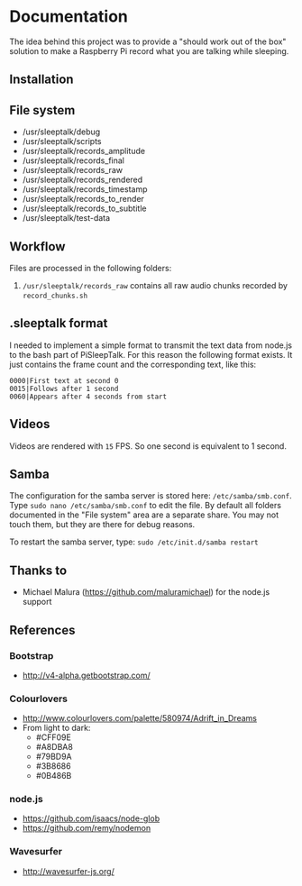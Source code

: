 # Documentation

The idea behind this project was to provide a "should work out of the box" solution to make a Raspberry Pi record what you are talking while sleeping.

## Installation




## File system

* /usr/sleeptalk/debug
* /usr/sleeptalk/scripts
* /usr/sleeptalk/records_amplitude
* /usr/sleeptalk/records_final
* /usr/sleeptalk/records_raw
* /usr/sleeptalk/records_rendered
* /usr/sleeptalk/records_timestamp
* /usr/sleeptalk/records_to_render
* /usr/sleeptalk/records_to_subtitle
* /usr/sleeptalk/test-data

## Workflow

Files are processed in the following folders:
 
1) `/usr/sleeptalk/records_raw` contains all raw audio chunks recorded by `record_chunks.sh`

## .sleeptalk format

I needed to implement a simple format to transmit the text data from node.js to the bash part of PiSleepTalk.
For this reason the following format exists. It just contains the frame count and the corresponding text, like this:

	0000|First text at second 0
	0015|Follows after 1 second
	0060|Appears after 4 seconds from start

## Videos

Videos are rendered with `15` FPS. So one second is equivalent to 1 second.

## Samba

The configuration for the samba server is stored here: `/etc/samba/smb.conf`. Type `sudo nano /etc/samba/smb.conf` to edit the file.
By default all folders documented in the "File system" area are a separate share. You may not touch them, but they are there for debug reasons.

To restart the samba server, type: `sudo /etc/init.d/samba restart`

## Thanks to

* Michael Malura (https://github.com/maluramichael) for the node.js support

## References

### Bootstrap

* http://v4-alpha.getbootstrap.com/

### Colourlovers

* http://www.colourlovers.com/palette/580974/Adrift_in_Dreams
* From light to dark:
  * #CFF09E
  * #A8DBA8
  * #79BD9A
  * #3B8686
  * #0B486B

### node.js

* https://github.com/isaacs/node-glob
* https://github.com/remy/nodemon

### Wavesurfer

* http://wavesurfer-js.org/